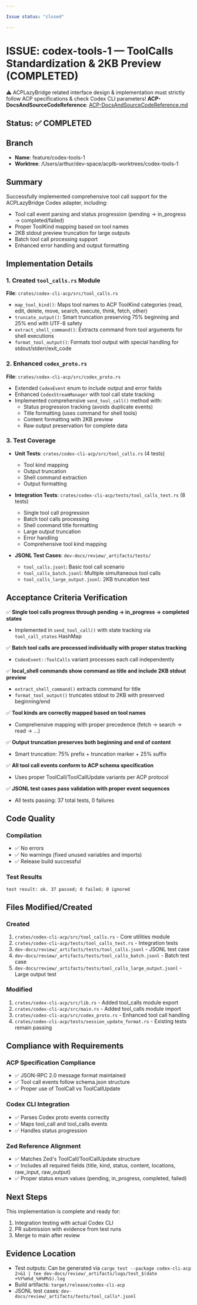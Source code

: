```yaml
---

Issue status: "closed"

---
```


# ISSUE: codex-tools-1 — ToolCalls Standardization & 2KB Preview (COMPLETED)

⚠️ ACPLazyBridge related interface design & implementation must strictly follow ACP specifications & check Codex CLI parameters!
**ACP-DocsAndSourceCodeReference**: [ACP-DocsAndSourceCodeReference.md](ACP-DocsAndSourceCodeReference.md)

## Status: ✅ COMPLETED

## Branch

- **Name**: feature/codex-tools-1
- **Worktree**: /Users/arthur/dev-space/acplb-worktrees/codex-tools-1

## Summary

Successfully implemented comprehensive tool call support for the ACPLazyBridge Codex adapter, including:

- Tool call event parsing and status progression (pending → in_progress → completed/failed)
- Proper ToolKind mapping based on tool names
- 2KB stdout preview truncation for large outputs
- Batch tool call processing support
- Enhanced error handling and output formatting

## Implementation Details

### 1. Created `tool_calls.rs` Module

**File**: `crates/codex-cli-acp/src/tool_calls.rs`

- `map_tool_kind()`: Maps tool names to ACP ToolKind categories (read, edit, delete, move, search, execute, think, fetch, other)
- `truncate_output()`: Smart truncation preserving 75% beginning and 25% end with UTF-8 safety
- `extract_shell_command()`: Extracts command from tool arguments for shell executions
- `format_tool_output()`: Formats tool output with special handling for stdout/stderr/exit_code

### 2. Enhanced `codex_proto.rs`

**File**: `crates/codex-cli-acp/src/codex_proto.rs`

- Extended `CodexEvent` enum to include output and error fields
- Enhanced `CodexStreamManager` with tool call state tracking
- Implemented comprehensive `send_tool_call()` method with:
  - Status progression tracking (avoids duplicate events)
  - Title formatting (uses command for shell tools)
  - Content formatting with 2KB preview
  - Raw output preservation for complete data

### 3. Test Coverage

- **Unit Tests**: `crates/codex-cli-acp/src/tool_calls.rs` (4 tests)
  - Tool kind mapping
  - Output truncation
  - Shell command extraction
  - Output formatting

- **Integration Tests**: `crates/codex-cli-acp/tests/tool_calls_test.rs` (8 tests)
  - Single tool call progression
  - Batch tool calls processing
  - Shell command title formatting
  - Large output truncation
  - Error handling
  - Comprehensive tool kind mapping

- **JSONL Test Cases**: `dev-docs/review/_artifacts/tests/`
  - `tool_calls.jsonl`: Basic tool call scenario
  - `tool_calls_batch.jsonl`: Multiple simultaneous tool calls
  - `tool_calls_large_output.jsonl`: 2KB truncation test

## Acceptance Criteria Verification

✅ **Single tool calls progress through pending → in_progress → completed states**

- Implemented in `send_tool_call()` with state tracking via `tool_call_states` HashMap

✅ **Batch tool calls are processed individually with proper status tracking**

- `CodexEvent::ToolCalls` variant processes each call independently

✅ **local_shell commands show command as title and include 2KB stdout preview**

- `extract_shell_command()` extracts command for title
- `format_tool_output()` truncates stdout to 2KB with preserved beginning/end

✅ **Tool kinds are correctly mapped based on tool names**

- Comprehensive mapping with proper precedence (fetch → search → read → ...)

✅ **Output truncation preserves both beginning and end of content**

- Smart truncation: 75% prefix + truncation marker + 25% suffix

✅ **All tool call events conform to ACP schema specification**

- Uses proper ToolCall/ToolCallUpdate variants per ACP protocol

✅ **JSONL test cases pass validation with proper event sequences**

- All tests passing: 37 total tests, 0 failures

## Code Quality

### Compilation

- ✅ No errors
- ✅ No warnings (fixed unused variables and imports)
- ✅ Release build successful

### Test Results

```text
test result: ok. 37 passed; 0 failed; 0 ignored
```

## Files Modified/Created

### Created

1. `crates/codex-cli-acp/src/tool_calls.rs` - Core utilities module
2. `crates/codex-cli-acp/tests/tool_calls_test.rs` - Integration tests
3. `dev-docs/review/_artifacts/tests/tool_calls.jsonl` - JSONL test case
4. `dev-docs/review/_artifacts/tests/tool_calls_batch.jsonl` - Batch test case
5. `dev-docs/review/_artifacts/tests/tool_calls_large_output.jsonl` - Large output test

### Modified

1. `crates/codex-cli-acp/src/lib.rs` - Added tool_calls module export
2. `crates/codex-cli-acp/src/main.rs` - Added tool_calls module import
3. `crates/codex-cli-acp/src/codex_proto.rs` - Enhanced tool call handling
4. `crates/codex-cli-acp/tests/session_update_format.rs` - Existing tests remain passing

## Compliance with Requirements

### ACP Specification Compliance

- ✅ JSON-RPC 2.0 message format maintained
- ✅ Tool call events follow schema.json structure
- ✅ Proper use of ToolCall vs ToolCallUpdate

### Codex CLI Integration

- ✅ Parses Codex proto events correctly
- ✅ Maps tool_call and tool_calls events
- ✅ Handles status progression

### Zed Reference Alignment

- ✅ Matches Zed's ToolCall/ToolCallUpdate structure
- ✅ Includes all required fields (title, kind, status, content, locations, raw_input, raw_output)
- ✅ Proper status enum values (pending, in_progress, completed, failed)

## Next Steps

This implementation is complete and ready for:

1. Integration testing with actual Codex CLI
2. PR submission with evidence from test runs
3. Merge to main after review

## Evidence Location

- Test outputs: Can be generated via `cargo test --package codex-cli-acp 2>&1 | tee dev-docs/review/_artifacts/logs/test_$(date +%Y%m%d_%H%M%S).log`
- Build artifacts: `target/release/codex-cli-acp`
- JSONL test cases: `dev-docs/review/_artifacts/tests/tool_calls*.jsonl`
